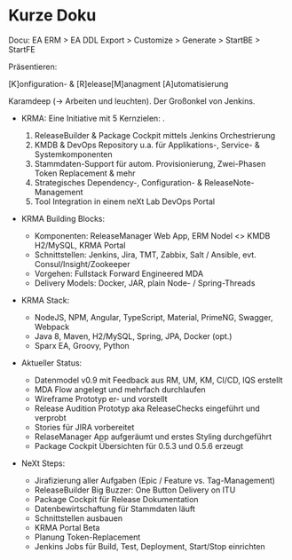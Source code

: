 # Kurze Doku

Docu: EA ERM > EA DDL Export > Customize > Generate > StartBE > StartFE

Präsentieren:

[K]onfiguration- & [R]elease[M]anagment [A]utomatisierung

Karamdeep (-> Arbeiten und leuchten). Der Großonkel von Jenkins.

- KRMA: Eine Initiative mit 5 Kernzielen: .
  1. ReleaseBuilder & Package Cockpit mittels Jenkins Orchestrierung
  2. KMDB & DevOps Repository u.a. für Applikations-, Service- & Systemkomponenten
  3. Stammdaten-Support für autom. Provisionierung, Zwei-Phasen Token Replacement & mehr
  4. Strategisches Dependency-, Configuration- & ReleaseNote-Management
  5. Tool Integration in einem neXt Lab DevOps Portal

- KRMA Building Blocks:
    - Komponenten: ReleaseManager Web App, ERM Nodel <> KMDB H2/MySQL, KRMA Portal
    - Schnittstellen: Jenkins, Jira, TMT, Zabbix, Salt / Ansible, evt. Consul/Insight/Zookeeper
    - Vorgehen: Fullstack Forward Engineered MDA
    - Delivery Models: Docker, JAR, plain Node- / Spring-Threads

- KRMA Stack:
    - NodeJS, NPM, Angular, TypeScript, Material, PrimeNG, Swagger, Webpack
    - Java 8, Maven, H2/MySQL, Spring, JPA, Docker (opt.)
    - Sparx EA, Groovy, Python

- Aktueller Status:
    - Datenmodel v0.9 mit Feedback aus RM, UM, KM, CI/CD, IQS erstellt
    - MDA Flow angelegt und mehrfach durchlaufen
    - Wireframe Prototyp er- und vorstellt
    - Release Audition Prototyp aka ReleaseChecks eingeführt und verprobt
    - Stories für JIRA vorbereitet 
    - RelaseManager App aufgeräumt und erstes Styling durchgeführt
    - Package Cockpit Übersichten für 0.5.3 und 0.5.6 erzeugt

- NeXt Steps:
    - Jirafizierung aller Aufgaben (Epic / Feature vs. Tag-Management)
    - ReleaseBuilder Big Buzzer: One Button Delivery on ITU
    - Package Cockpit für Release Dokumentation
    - Datenbewirtschaftung für Stammdaten läuft
    - Schnittstellen ausbauen
    - KRMA Portal Beta
    - Planung Token-Replacement
    - Jenkins Jobs für Build, Test, Deployment, Start/Stop einrichten
